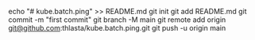 echo "# kube.batch.ping" >> README.md
git init
git add README.md
git commit -m "first commit"
git branch -M main
git remote add origin git@github.com:thlasta/kube.batch.ping.git
git push -u origin main

